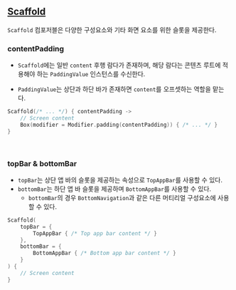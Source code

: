 ## [Scaffold](https://developer.android.com/jetpack/compose/layouts/material?hl=ko#scaffold) 

`Scaffold` 컴포저블은 다양한 구성요소와 기타 화면 요소를 위한 슬롯을 제공한다.

### contentPadding

- `Scaffold`에는 일반 `content` 후행 람다가 존재하며, 해당 람다는 콘텐츠 루트에 적용해야 하는 `PaddingValue` 인스턴스를 수신한다.

- `PaddingValue`는 상단과 하단 바가 존재하면 `content`를 오프셋하는 역할을 맡는다. 

```kotlin
Scaffold(/* ... */) { contentPadding ->
    // Screen content
    Box(modifier = Modifier.padding(contentPadding)) { /* ... */ }
}
```
<br>

### topBar & bottomBar

- `topBar`는 상단 앱 바의 슬롯을 제공하는 속성으로 `TopAppBar`를 사용할 수 있다.
- `bottomBar`는 하단 앱 바 슬롯을 제공하며 `BottomAppBar`를 사용할 수 있다.
  - `bottomBar`의 경우 `BottomNavigation`과 같은 다른 머티리얼 구성요소에 사용할 수 있다.
```kotlin
Scaffold(
    topBar = {
        TopAppBar { /* Top app bar content */ }
    },
    bottomBar = {
        BottomAppBar { /* Bottom app bar content */ }
    }
) {
    // Screen content
}
```

